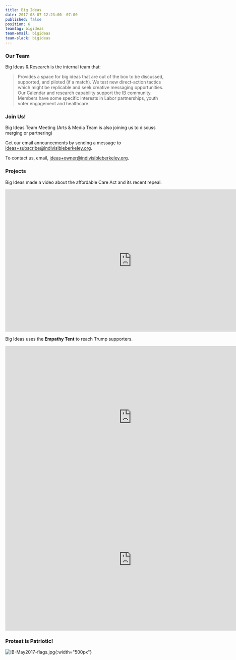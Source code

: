 ```yaml
---
title: Big Ideas
date: 2017-08-07 12:23:00 -07:00
published: false
position: 6
teamtag: bigideas
team-email: bigideas
team-slack: bigideas
---
```


### Our Team

Big Ideas & Research is the internal team that:

> Provides a space for big ideas that are out of the box to be discussed, supported, and piloted (if a match).  We test new direct-action tactics which might be replicable and seek creative messaging opportunities.  Our Calendar and research capability support the IB community. Members have some specific interests in Labor partnerships, youth voter engagement and healthcare.

### Join Us!

Big Ideas Team Meeting (Arts & Media Team is also joining us to discuss merging or partnering)

Get our email announcements by sending a message to [ideas+subscribe@indivisibleberkeley.org][subscribe].

To contact us, email, [ideas+owner@indivisibleberkeley.org][owner].

[subscribe]: mailto:ideas+subscribe@indivisibleberkeley.org
[owner]: mailto:ideas+owner@indivisibleberkeley.org

### Projects

Big Ideas made a video about the affordable Care Act and its recent repeal.

<iframe width="800" height="450" src="https://www.youtube.com/embed/ia07ZBHY-QI" frameborder="0" allowfullscreen></iframe>

Big Ideas uses the **Empathy Tent** to reach Trump supporters.

<iframe width="800" height="450" src="https://www.youtube.com/embed/Fbp21ynR_vQ" frameborder="0" allowfullscreen></iframe>

<iframe width="800" height="450" src="https://www.youtube.com/embed/Xye8-2j_9ho" frameborder="0" allowfullscreen></iframe>

### Protest is Patriotic!

![IB-May2017-flags.jpg](/uploads/IB-May2017-flags.jpg){:width="500px"}
